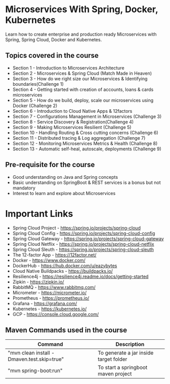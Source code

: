 # Microservices With Spring, Docker, Kubernetes

Learn how to create enterprise and production ready Microservices with Spring, Spring Cloud, Docker and Kubernetes.

## Topics covered in the course
* Section 1 - Introduction to Microservices Architecture
* Section 2 - Microservices & Spring Cloud (Match Made in Heaven)
* Section 3 - How do we right size our Microservices & Identifying boundaries(Challenge 1)
* Section 4 - Getting started with creation of accounts, loans & cards microservices
* Section 5 - How do we build, deploy, scale our microservices using Docker (Challenge 2)
* Section 6 - Introduction to Cloud Native Apps & 12factors
* Section 7 - Configurations Management in Microservices (Challenge 3)
* Section 8 - Service Discovery & Registration(Challenge 4)
* Section 9 - Making Microservices Resilient (Challenge 5)
* Section 10 - Handling Routing & Cross cutting concerns (Challenge 6)
* Section 11 - Distributed tracing & Log aggregation (Challenge 7)
* Section 12 - Monitoring Microservices Metrics & Health (Challenge 8)
* Section 13 - Automatic self-heal, autoscale, deployments (Challenge 9)

## Pre-requisite for the course
- Good understanding on Java and Spring concepts
- Basic understanding on SpringBoot & REST services is a bonus but not mandatory
- Interest to learn and explore about Microservices

# Important Links
- Spring Cloud Project - https://spring.io/projects/spring-cloud
- Spring Cloud Config - https://spring.io/projects/spring-cloud-config
- Spring Cloud Gateway - https://spring.io/projects/spring-cloud-gateway
- Spring Cloud Netflix - https://spring.io/projects/spring-cloud-netflix
- Spring Cloud Sleuth - https://spring.io/projects/spring-cloud-sleuth
- The 12-factor App - https://12factor.net/
- Docker - https://www.docker.com/
- DockerHub - https://hub.docker.com/u/eazybytes
- Cloud Native Buildpacks - https://buildpacks.io/
- Resilience4j - https://resilience4j.readme.io/docs/getting-started
- Zipkin - https://zipkin.io/
- RabbitMQ - https://www.rabbitmq.com/
- Micrometer - https://micrometer.io/
- Prometheus - https://prometheus.io/
- Grafana - https://grafana.com/
- Kubernetes - https://kubernetes.io/
- GCP - https://console.cloud.google.com/

## Maven Commands used in the course

|     Command       |     Description          |
| ------------- | ------------- |
| "mvn clean install -Dmaven.test.skip=true" | To generate a jar inside target folder |
| "mvn spring-boot:run" | To start a springboot maven project |


